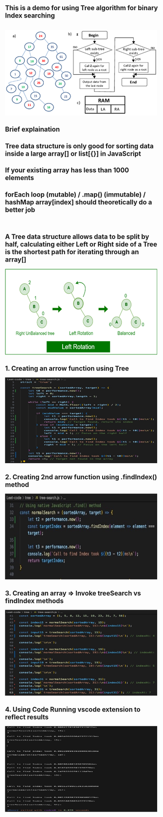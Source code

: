 <h2>This is a demo for using Tree algorithm for binary Index searching</h2>
<br>
<img style="align: center; aspect-ratio: 16/9; max-width: 500px;" src="./images/tree-data-structure.png">
<h2>Brief explaination</h2>
<h2>Tree data structure is only good for sorting data inside a large array[] or list[{}] in JavaScript</h2>
<h2>If your existing array has less than 1000 elements</h2>
<h2>forEach loop (mutable) / .map() (immutable) / hashMap array[index] should theoretically do a better job</h2> 
<br>
<h2>A Tree data structure allows data to be split by half, calculating either Left or Right side of a Tree is the shortest path for iterating through an array[]</h2>
<img style="align: center; aspect-ratio: 16/9; max-width: 500px;" src="./images/tree-left-right-balanced.png">
<br>
<h2>1. Creating an arrow function using Tree</h2>
<img style="align: center; aspect-ratio: 16/9; max-width: 500px;" src="./images/treeSearch.jpg">
<br>
<h2>2. Creating 2nd arrow function using .findIndex() method</h2>
<img style="align: center; aspect-ratio: 16/9; max-width: 500px;" src="./images/findIndex.jpg">
<br>
<h2>3. Creating an array => Invoke treeSearch vs findIndex methods</h2>
<img style="align: center; aspect-ratio: 16/9; max-width: 500px;" src="./images/consoleLog.jpg">
<br>
<h2>4. Using Code Running vscode extension to reflect results</h2>
<img style="align: center; aspect-ratio: 16/9; max-width: 500px;" src="./images/result.jpg">